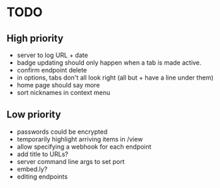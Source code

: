 # TODO

## High priority

- server to log URL + date
- badge updating should only happen when a tab is made active.
- confirm endpoint delete
- in options, tabs don't all look right (all but + have a line under them)
- home page should say more
- sort nicknames in context menu

## Low priority

- passwords could be encrypted
- temporarily highlight arriving items in /view
- allow specifying a webhook for each endpoint
- add title to URLs?
- server command line args to set port
- embed.ly?
- editing endpoints
